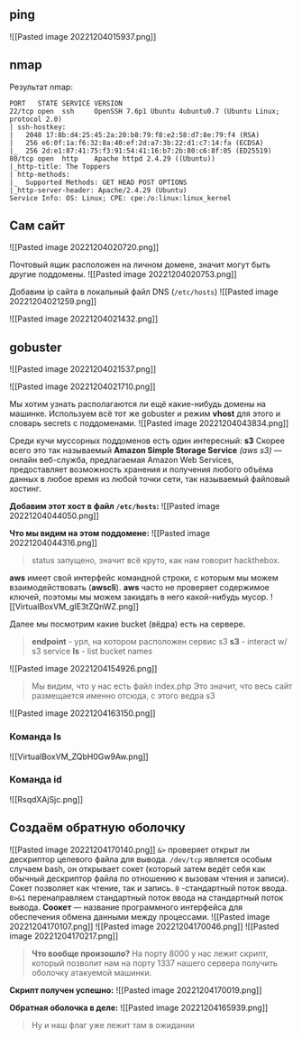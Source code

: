 ## ping
![[Pasted image 20221204015937.png]]

## nmap
Результат nmap:
```
PORT   STATE SERVICE VERSION
22/tcp open  ssh     OpenSSH 7.6p1 Ubuntu 4ubuntu0.7 (Ubuntu Linux; protocol 2.0)
| ssh-hostkey: 
|   2048 17:8b:d4:25:45:2a:20:b8:79:f8:e2:58:d7:8e:79:f4 (RSA)
|   256 e6:0f:1a:f6:32:8a:40:ef:2d:a7:3b:22:d1:c7:14:fa (ECDSA)
|_  256 2d:e1:87:41:75:f3:91:54:41:16:b7:2b:80:c6:8f:05 (ED25519)
80/tcp open  http    Apache httpd 2.4.29 ((Ubuntu))
|_http-title: The Toppers
| http-methods: 
|_  Supported Methods: GET HEAD POST OPTIONS
|_http-server-header: Apache/2.4.29 (Ubuntu)
Service Info: OS: Linux; CPE: cpe:/o:linux:linux_kernel
```

## Сам сайт
![[Pasted image 20221204020720.png]]

Почтовый ящик расположен на личном домене, значит могут быть другие поддомены.
![[Pasted image 20221204020753.png]]

Добавим ip сайта в локальный файл DNS (`/etc/hosts`)
![[Pasted image 20221204021259.png]]

![[Pasted image 20221204021432.png]]

## gobuster
![[Pasted image 20221204021537.png]]

![[Pasted image 20221204021710.png]]

Мы хотим узнать располагаются ли ещё какие-нибудь домены на машинке.
Используем всё тот же gobuster и режим **vhost** для этого и словарь secrets с поддоменами.
![[Pasted image 20221204043834.png]]

Среди кучи муссорных поддоменов есть один интересный: **s3**
Скорее всего это так называемый **Amazon Simple Storage Service** _(aws s3)_ — онлайн веб-служба, предлагаемая Amazon Web Services, предоставляет возможность хранения и получения любого объёма данных в любое время из любой точки сети, так называемый файловый хостинг.

**Добавим этот хост в файл `/etc/hosts`:**
![[Pasted image 20221204044050.png]]

**Что мы видим на этом поддомене:**
![[Pasted image 20221204044316.png]]
> status запущено, значит всё круто, как нам говорит hackthebox.

**aws** имеет свой интерфейс командной строки, с которым мы можем взаимодействовать (**awscli**).
**aws** часто не проверяет содержимое ключей, поэтомы мы можем закидать в него какой-нибудь мусор.
![[VirtualBoxVM_gIE3tZQnWZ.png]]

Далее мы посмотрим какие bucket (вёдра) есть на сервере.
> **endpoint** - урл, на котором расположен сервис s3
> **s3** - interact w/ s3 service
> **ls** - list bucket names

![[Pasted image 20221204154926.png]]
> Мы видим, что у нас есть файл index.php
> Это значит, что весь сайт размещается именно отсюда, с этого ведра s3

![[Pasted image 20221204163150.png]]

### Команда ls
![[VirtualBoxVM_ZQbH0Gw9Aw.png]]

### Команда id
![[RsqdXAjSjc.png]]

## Создаём обратную оболочку
![[Pasted image 20221204170140.png]]
`&>` проверяет открыт ли дескриптор целевого файла для вывода.
`/dev/tcp` является особым случаем bash, он открывает сокет (который затем ведёт себя как обычный дескриптор файла по отношению к вызовам чтения и записи). Сокет позволяет как чтение, так и запись.
`0` -стандартный поток ввода.
`0>&1` перенаправляем стандартный поток ввода на стандартный поток вывода. 
**Соокет** — название программного интерфейса для обеспечения обмена данными между процессами.
![[Pasted image 20221204170107.png]]
![[Pasted image 20221204170046.png]]
![[Pasted image 20221204170217.png]]
> **Что вообще произошло?**
> На порту 8000 у нас лежит скрипт, который позволит нам на порту 1337 нашего сервера получить оболочку атакуемой машинки.

**Скрипт получен успешно:**
![[Pasted image 20221204170019.png]]

**Обратная оболочка в деле:**
![[Pasted image 20221204165939.png]]
> Ну и наш флаг уже лежит там в ожидании